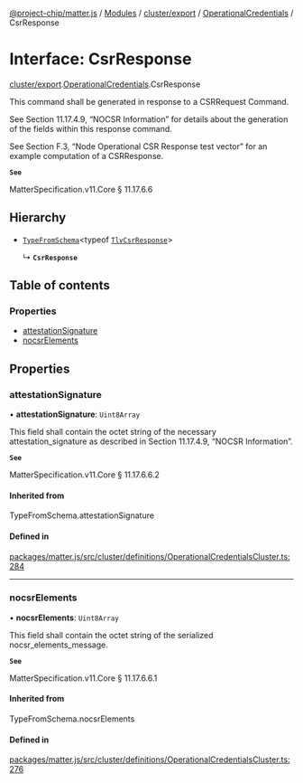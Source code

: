 [@project-chip/matter.js](../README.md) / [Modules](../modules.md) / [cluster/export](../modules/cluster_export.md) / [OperationalCredentials](../modules/cluster_export.OperationalCredentials.md) / CsrResponse

# Interface: CsrResponse

[cluster/export](../modules/cluster_export.md).[OperationalCredentials](../modules/cluster_export.OperationalCredentials.md).CsrResponse

This command shall be generated in response to a CSRRequest Command.

See Section 11.17.4.9, “NOCSR Information” for details about the generation of the fields within this response
command.

See Section F.3, “Node Operational CSR Response test vector” for an example computation of a CSRResponse.

**`See`**

MatterSpecification.v11.Core § 11.17.6.6

## Hierarchy

- [`TypeFromSchema`](../modules/tlv_export.md#typefromschema)\<typeof [`TlvCsrResponse`](../modules/cluster_export.OperationalCredentials.md#tlvcsrresponse)\>

  ↳ **`CsrResponse`**

## Table of contents

### Properties

- [attestationSignature](cluster_export.OperationalCredentials.CsrResponse.md#attestationsignature)
- [nocsrElements](cluster_export.OperationalCredentials.CsrResponse.md#nocsrelements)

## Properties

### attestationSignature

• **attestationSignature**: `Uint8Array`

This field shall contain the octet string of the necessary attestation_signature as described in Section
11.17.4.9, “NOCSR Information”.

**`See`**

MatterSpecification.v11.Core § 11.17.6.6.2

#### Inherited from

TypeFromSchema.attestationSignature

#### Defined in

[packages/matter.js/src/cluster/definitions/OperationalCredentialsCluster.ts:284](https://github.com/project-chip/matter.js/blob/558e12c94a201592c28c7bc0743705360b3e5ca6/packages/matter.js/src/cluster/definitions/OperationalCredentialsCluster.ts#L284)

___

### nocsrElements

• **nocsrElements**: `Uint8Array`

This field shall contain the octet string of the serialized nocsr_elements_message.

**`See`**

MatterSpecification.v11.Core § 11.17.6.6.1

#### Inherited from

TypeFromSchema.nocsrElements

#### Defined in

[packages/matter.js/src/cluster/definitions/OperationalCredentialsCluster.ts:276](https://github.com/project-chip/matter.js/blob/558e12c94a201592c28c7bc0743705360b3e5ca6/packages/matter.js/src/cluster/definitions/OperationalCredentialsCluster.ts#L276)
